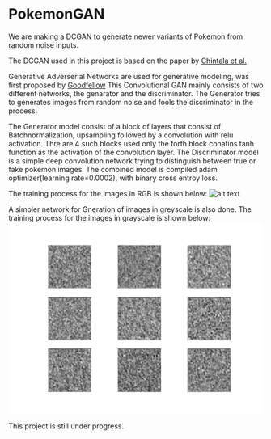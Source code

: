# PokemonGAN

We are making a DCGAN to generate newer variants of Pokemon from random noise inputs.

The DCGAN used in this project is based on the paper by [Chintala et al.](https://arxiv.org/pdf/1511.06434.pdf)

Generative Adverserial Networks are used for generative modeling, was first proposed by [Goodfellow](https://arxiv.org/abs/1406.2661)
This Convolutional GAN mainly consists of two different networks, the genarator and the discriminator. The Generator tries to generates images from random noise and fools the discriminator in the process.

The Generator model consist of a block of layers that consist of Batchnormalization, upsampling followed by a convolution with relu activation. Thre are 4 such blocks used only the forth block conatins tanh function as the activation of the convolution layer.
The Discriminator model is a simple deep convolution network trying to distinguish between true or fake pokemon images.
The combined model is compiled adam optimizer(learning rate=0.0002), with binary cross entroy loss.

The training process for the images in RGB is shown below:
![alt text](https://github.com/Subarno/PokemonGAN/blob/master/output_rgb.gif "RGB Pokemon From Noise Output")

A simpler network for Gneration of images in greyscale is also done.
The training process for the images in grayscale is shown below:
![alt text](https://github.com/Subarno/PokemonGAN/blob/master/output.gif "Pokemon From Noise Output")

This project is still under progress.
